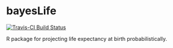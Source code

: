 # bayesLife

[![Travis-CI Build Status](https://travis-ci.org/PPgp/bayesLife.svg?branch=master)](https://travis-ci.org/PPgp/bayesLife)

R package for projecting life expectancy at birth probabilistically. 


